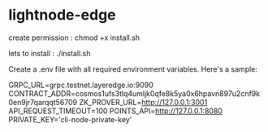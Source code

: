 # lightnode-edge


create permission : chmod +x install.sh



lets to install : ./install.sh


Create a .env file with all required environment variables. Here's a sample:

GRPC_URL=grpc.testnet.layeredge.io:9090
CONTRACT_ADDR=cosmos1ufs3tlq4umljk0qfe8k5ya0x6hpavn897u2cnf9k0en9jr7qarqqt56709
ZK_PROVER_URL=http://127.0.0.1:3001
API_REQUEST_TIMEOUT=100
POINTS_API=http://127.0.0.1:8080
PRIVATE_KEY='cli-node-private-key'

